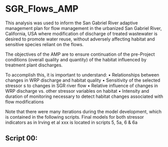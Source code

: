 # SGR_Flows_AMP

This analysis was used to inform the San Gabriel River adaptive management plan
for flow management in the urbanized San Gabriel River, California, USA where 
modification of discharge of treated wastewater is desired to promote water reuse, 
without adversely affecting habitat and sensitive species reliant on the flows. 

The objectives of the AMP are to ensure continuation of the pre-Project conditions (overall quality and quantity) 
of the habitat influenced by treatment plant discharges.  

To accomplish this, it is important to understand:
•	Relationships between changes in WRP discharge and habitat quality
•	Sensitivity of the selected stressor s to changes in SGR river flow
•	Relative influence of changes in WRP discharge vs. other stressor variables on habitat
•	Intensity and duration of monitoring necessary to detect habitat changes associated with flow modifications

Note that there were many iterations during the model development, which is contained
in the following scripts. Final models for both stressor indicators as in 
Irving et al xxx is located in scripts 5, 5a, 6 & 6a

## Script 00: 